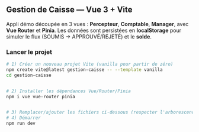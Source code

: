 ## Gestion de Caisse — Vue 3 + Vite
Appli démo découpée en 3 vues : **Percepteur**, **Comptable**, **Manager**, avec **Vue Router** et **Pinia**. Les données sont persistées en **localStorage** pour simuler le flux (SOUMIS → APPROUVÉ/REJETÉ) et le **solde**.


### Lancer le projet
```bash
# 1) Créer un nouveau projet Vite (vanilla pour partir de zéro)
npm create vite@latest gestion-caisse -- --template vanilla
cd gestion-caisse


# 2) Installer les dépendances Vue/Router/Pinia
npm i vue vue-router pinia


# 3) Remplacer/ajouter les fichiers ci-dessous (respecter l'arborescence)
# 4) Démarrer
npm run dev
```